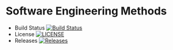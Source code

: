 # Software Engineering Methods
- Build Status [![Build Status](https://travis-ci.org/40478619/sam-lab1.svg?branch=main)](https://travis-ci.org/40478619/sam-lab1) 
- License [![LICENSE](https://img.shields.io/github/license/40478619/sam-lab1.svg?style=flat-square)](https://github.com/40478619/sam-lab1/blob/master/LICENSE)
- Releases [![Releases](https://img.shields.io/github/release/40478619/sam-lab1/all.svg?style=flat-square)](https://github.com/40478619/sam-lab1/releases)
